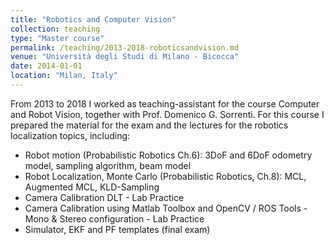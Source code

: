 ```yaml
---
title: "Robotics and Computer Vision"
collection: teaching
type: "Master course"
permalink: /teaching/2013-2018-roboticsandvision.md
venue: "Università degli Studi di Milano - Bicocca"
date: 2014-01-01
location: "Milan, Italy"
---
```


From 2013 to 2018 I worked as teaching-assistant for the course Computer and Robot Vision, together with Prof. Domenico G. Sorrenti. For this course I prepared the material for the exam and the lectures for the robotics localization topics, including:

* Robot motion (Probabilistic Robotics Ch.6): 3DoF and 6DoF odometry model, sampling algorithm, beam model
* Robot Localization, Monte Carlo (Probabilistic Robotics, Ch.8): MCL, Augmented MCL, KLD-Sampling
* Camera Calibration DLT - Lab Practice
* Camera Calibration using Matlab Toolbox and OpenCV / ROS Tools - Mono & Stereo configuration - Lab Practice
* Simulator, EKF and PF templates (final exam)